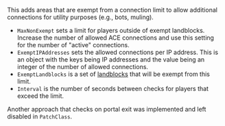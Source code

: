 ﻿This adds areas that are exempt from a connection limit to allow additional connections for utility purposes (e.g., bots, muling).

*  `MaxNonExempt` sets a limit for players outside of exempt landblocks.  
  Increase the number of allowed ACE connections and use this setting for the number of "active" connections.
* `ExemptIPAddresses` sets the allowed connections per IP address. This is an object with the keys being IP addresses and the value being an integer of the number of allowed connections.
* `ExemptLandblocks` is a set of [landblocks](https://docs.google.com/spreadsheets/d/122xOw3IKCezaTDjC_hggWSVzYJ_9M_zUUtGEXkwNXfs/edit#gid=734303881) that will be exempt from this limit.
* `Interval` is the number of seconds between checks for players that exceed the limit.  



Another approach that checks on portal exit was implemented and left disabled in `PatchClass`.
